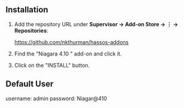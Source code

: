 ## Installation
1. Add the repository URL under **Supervisor → Add-on Store → ⋮ → Repositories**:

    https://github.com/nkthurman/hassos-addons
    
2. Find the "Niagara 4.10 " add-on and click it.
3. Click on the "INSTALL" button.


## Default User

  username: admin
  password: Niagar@410